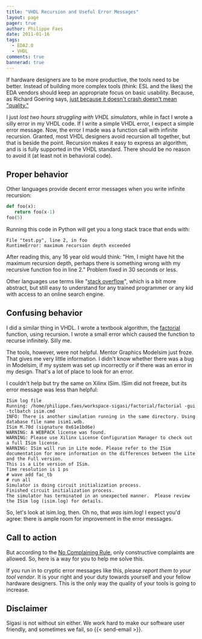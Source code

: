```yaml
---
title: "VHDL Recursion and Useful Error Messages"
layout: page 
pager: true
author: Philippe Faes
date: 2011-01-16
tags: 
  - EDA2.0
  - VHDL
comments: true
bannerad: true
---
```


If hardware designers are to be more productive, the tools need to be better. Instead of building more complex tools (think: ESL and the likes) the EDA vendors should keep an appropriate focus on basic usability. Because, as Richard Goering says, <a href="http://www.cadence.com/Community/blogs/ii/archive/2010/05/24/what-is-eda-software-quality.aspx">just because it doesn't crash doesn't mean "quality."</a>

I just <em>lost two hours struggling with VHDL simulators</em>, while in fact I wrote a silly error in my VHDL code. If I write a simple VHDL error, I expect a simple error message. Now, the error I made was a function call with infinite recursion. Granted, most VHDL designers avoid recursion all together, but that is beside the point. Recursion makes it easy to express an algorithm, and is is fully supported in the VHDL standard. There should be no reason to avoid it (at least not in behavioral code).

## Proper behavior

Other languages provide decent error messages when you write infinite recursion:
```python
def foo(x):
   return foo(x-1)
foo(5)
```
Running this code in Python will get you a long stack trace that ends with:

```
File "test.py", line 2, in foo
RuntimeError: maximum recursion depth exceeded
```

After reading this, any 16 year old would think: "Hm, I might have hit the maximum recursion depth, perhaps there is something wrong with my recursive function foo in line 2." Problem fixed in 30 seconds or less.

Other languages use terms like "<a href="http://en.wikipedia.org/wiki/Stack_overflow">stack overflow</a>", which is a bit more abstract, but still easy to understand for any trained programmer or any kid with access to an online search engine.

## Confusing behavior
I did a similar thing in VHDL. I wrote a textbook algorithm, the <a href="http://en.wikipedia.org/wiki/Factorial">factorial</a> function, using recursion. I wrote a small error which caused the function to recurse infinitely. Silly me.

The tools, however, were not helpful. Mentor Graphics Modelsim just froze. That gives me very little information. I didn't know whether there was a bug in Modelsim, if my system was set up incorrectly or if there was an error in my design. That's a lot of place to look for an error.

I couldn't help but try the same on Xilinx ISim. ISim did not freeze, but its error message was less than helpful:
```
ISim log file
Running: /home/philippe.faes/workspace-sigasi/factorial/factorial -gui -tclbatch isim.cmd 
INFO: There is another simulation running in the same directory. Using database file name isim1.wdb.
ISim M.70d (signature 0x61e1bd6e)
WARNING: A WEBPACK license was found.
WARNING: Please use Xilinx License Configuration Manager to check out a full ISim license.
WARNING: ISim will run in Lite mode. Please refer to the ISim documentation for more information on the differences between the Lite and the Full version.
This is a Lite version of ISim.
Time resolution is 1 ps
# wave add fac_tb
# run all
Simulator is doing circuit initialization process.
Finished circuit initialization process.
The simulator has terminated in an unexpected manner.  Please review the ISim log (isim.log) for details.
```

So, let's look at isim.log, then. Oh no, that <em>was</em> isim.log! I expect you'd agree: there is ample room for improvement in the error messages.

## Call to action
But according to the <a href="http://www.jongordon.com/thenocomplainingrule.html">No Complaining Rule</a>, only constructive complaints are allowed. So, here is a way for you to help me solve this.

If you run in to cryptic error messages like this, please <em>report them to your tool vendor</em>. It is your right and your duty towards yourself and your fellow hardware designers. This is the only way the quality of your tools is going to increase. 

## Disclaimer

Sigasi is not without sin either. We work hard to make our software user friendly, and sometimes we fail, so {{< send-email >}}.
